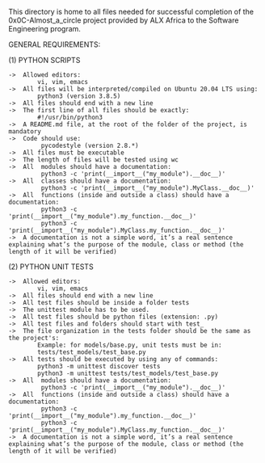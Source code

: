 This directory is home to all files needed for successful completion of the 0x0C-Almost_a_circle project provided by ALX Africa to the Software Engineering program.

GENERAL REQUIREMENTS:

(1) PYTHON SCRIPTS

	->	Allowed editors:
		    vi, vim, emacs
	->	All files will be interpreted/compiled on Ubuntu 20.04 LTS using:
		    python3 (version 3.8.5)
	->	All files should end with a new line
	->	The first line of all files should be exactly:
		    #!/usr/bin/python3
	->	A README.md file, at the root of the folder of the project, is mandatory
	->	Code should use:
		     pycodestyle (version 2.8.*)
	->	All files must be executable
	->	The length of files will be tested using wc
	->	All  modules should have a documentation:
		     python3 -c 'print(__import__("my_module").__doc__)'
	->	All  classes should have a documentation:
		     python3 -c 'print(__import__("my_module").MyClass.__doc__)'
	->	All  functions (inside and outside a class) should have a documentation:
		     python3 -c 'print(__import__("my_module").my_function.__doc__)'
		     python3 -c 'print(__import__("my_module").MyClass.my_function.__doc__)'
	->	A documentation is not a simple word, it’s a real sentence explaining what’s the purpose of the module, class or method (the length of it will be verified)

(2) PYTHON UNIT TESTS

	->	Allowed editors:
		    vi, vim, emacs
	->	All files should end with a new line
	->	All test files should be inside a folder tests
	->	The unittest module has to be used.
	->	All test files should be python files (extension: .py)
	->	All test files and folders should start with test_
	->	The file organization in the tests folder should be the same as the project's:
		    Example: for models/base.py, unit tests must be in:
			tests/test_models/test_base.py
	->	All tests should be executed by using any of commands:
		    python3 -m unittest discover tests
		    python3 -m unittest tests/test_models/test_base.py
	->	All  modules should have a documentation:
		     python3 -c 'print(__import__("my_module").__doc__)'
	->	All  functions (inside and outside a class) should have a documentation:
		     python3 -c 'print(__import__("my_module").my_function.__doc__)'
		     python3 -c 'print(__import__("my_module").MyClass.my_function.__doc__)'
	->	A documentation is not a simple word, it’s a real sentence explaining what’s the purpose of the module, class or method (the length of it will be verified)
